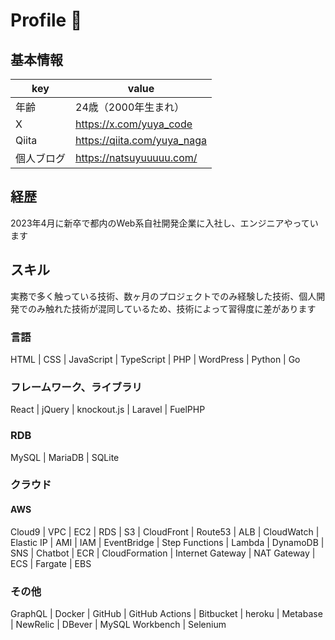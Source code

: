 # Profile 👋

## 基本情報

| key     | value           |
|-------------|------------|
| 年齢        | 24歳（2000年生まれ）     |
| X        | https://x.com/yuya_code     |
| Qiita    | https://qiita.com/yuya_naga |
| 個人ブログ | https://natsuyuuuuu.com/ |

## 経歴
2023年4月に新卒で都内のWeb系自社開発企業に入社し、エンジニアやっています

## スキル

実務で多く触っている技術、数ヶ月のプロジェクトでのみ経験した技術、個人開発でのみ触れた技術が混同しているため、技術によって習得度に差があります

### 言語
HTML | CSS | JavaScript | TypeScript | PHP | WordPress | Python | Go

### フレームワーク、ライブラリ
React | jQuery | knockout.js | Laravel | FuelPHP

### RDB
MySQL | MariaDB | SQLite

### クラウド
#### AWS
Cloud9 | VPC | EC2 | RDS | S3 | CloudFront | Route53 | ALB | CloudWatch | Elastic IP | AMI | IAM | EventBridge | Step Functions | Lambda | DynamoDB | SNS | Chatbot | ECR | CloudFormation | Internet Gateway | NAT Gateway | ECS | Fargate | EBS

### その他
GraphQL | Docker | GitHub | GitHub Actions | Bitbucket | heroku | Metabase | NewRelic | DBever | MySQL Workbench | Selenium


<!--
**yuyacode/yuyacode** is a ✨ _special_ ✨ repository because its `README.md` (this file) appears on your GitHub profile.

Here are some ideas to get you started:

- 🔭 I’m currently working on ...
- 🌱 I’m currently learning ...
- 👯 I’m looking to collaborate on ...
- 🤔 I’m looking for help with ...
- 💬 Ask me about ...
- 📫 How to reach me: ...
- 😄 Pronouns: ...
- ⚡ Fun fact: ...
-->
